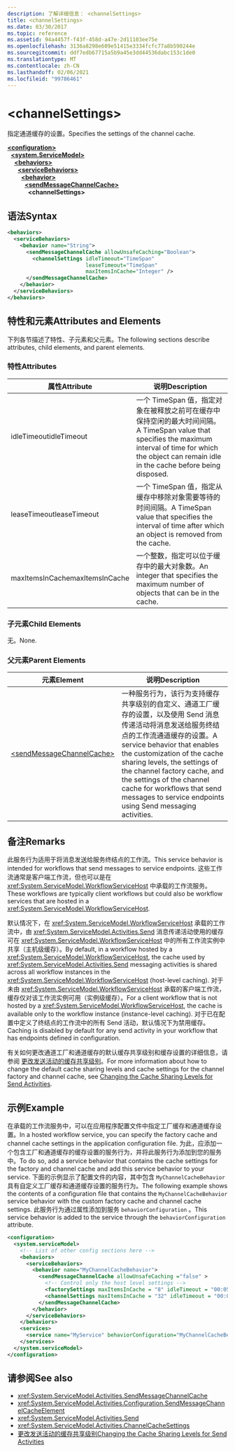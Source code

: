 ```yaml
---
description: 了解详细信息： <channelSettings>
title: <channelSettings>
ms.date: 03/30/2017
ms.topic: reference
ms.assetid: 94a4457f-f43f-458d-a47e-2d11103ee75e
ms.openlocfilehash: 3136a8298e609e51415e3334fcfc77a8b590244e
ms.sourcegitcommit: ddf7edb67715a5b9a45e3dd44536dabc153c1de0
ms.translationtype: MT
ms.contentlocale: zh-CN
ms.lasthandoff: 02/06/2021
ms.locfileid: "99786461"
---
```

# \<channelSettings>

<span data-ttu-id="de437-102">指定通道缓存的设置。</span><span class="sxs-lookup"><span data-stu-id="de437-102">Specifies the settings of the channel cache.</span></span>  
  
[**\<configuration>**](../configuration-element.md)\
&nbsp;&nbsp;[**\<system.ServiceModel>**](system-servicemodel-of-workflow.md)\
&nbsp;&nbsp;&nbsp;&nbsp;[**\<behaviors>**](behaviors-of-workflow.md)\
&nbsp;&nbsp;&nbsp;&nbsp;&nbsp;&nbsp;[**\<serviceBehaviors>**](servicebehaviors-of-workflow.md)\
&nbsp;&nbsp;&nbsp;&nbsp;&nbsp;&nbsp;&nbsp;&nbsp;[**\<behavior>**](behavior-of-servicebehaviors-of-workflow.md)\
&nbsp;&nbsp;&nbsp;&nbsp;&nbsp;&nbsp;&nbsp;&nbsp;&nbsp;&nbsp;[**\<sendMessageChannelCache>**](sendmessagechannelcache.md)\
&nbsp;&nbsp;&nbsp;&nbsp;&nbsp;&nbsp;&nbsp;&nbsp;&nbsp;&nbsp;&nbsp;&nbsp;**\<channelSettings>**  
  
## <a name="syntax"></a><span data-ttu-id="de437-103">语法</span><span class="sxs-lookup"><span data-stu-id="de437-103">Syntax</span></span>  
  
```xml  
<behaviors>
  <serviceBehaviors>
    <behavior name="String">
      <sendMessageChannelCache allowUnsafeCaching="Boolean">
        <channelSettings idleTimeout="TimeSpan"
                         leaseTimeout="TimeSpan"
                         maxItemsInCache="Integer" />
      </sendMessageChannelCache>
    </behavior>
  </serviceBehaviors>
</behaviors>  
```  
  
## <a name="attributes-and-elements"></a><span data-ttu-id="de437-104">特性和元素</span><span class="sxs-lookup"><span data-stu-id="de437-104">Attributes and Elements</span></span>  

 <span data-ttu-id="de437-105">下列各节描述了特性、子元素和父元素。</span><span class="sxs-lookup"><span data-stu-id="de437-105">The following sections describe attributes, child elements, and parent elements.</span></span>  
  
### <a name="attributes"></a><span data-ttu-id="de437-106">特性</span><span class="sxs-lookup"><span data-stu-id="de437-106">Attributes</span></span>  
  
|<span data-ttu-id="de437-107">属性</span><span class="sxs-lookup"><span data-stu-id="de437-107">Attribute</span></span>|<span data-ttu-id="de437-108">说明</span><span class="sxs-lookup"><span data-stu-id="de437-108">Description</span></span>|  
|---------------|-----------------|  
|<span data-ttu-id="de437-109">idleTimeout</span><span class="sxs-lookup"><span data-stu-id="de437-109">idleTimeout</span></span>|<span data-ttu-id="de437-110">一个 TimeSpan 值，指定对象在被释放之前可在缓存中保持空闲的最大时间间隔。</span><span class="sxs-lookup"><span data-stu-id="de437-110">A TimeSpan value that specifies the maximum interval of time for which the object can remain idle in the cache before being disposed.</span></span>|  
|<span data-ttu-id="de437-111">leaseTimeout</span><span class="sxs-lookup"><span data-stu-id="de437-111">leaseTimeout</span></span>|<span data-ttu-id="de437-112">一个 TimeSpan 值，指定从缓存中移除对象需要等待的时间间隔。</span><span class="sxs-lookup"><span data-stu-id="de437-112">A TimeSpan value that specifies  the interval of time after which an object is removed from the cache.</span></span>|  
|<span data-ttu-id="de437-113">maxItemsInCache</span><span class="sxs-lookup"><span data-stu-id="de437-113">maxItemsInCache</span></span>|<span data-ttu-id="de437-114">一个整数，指定可以位于缓存中的最大对象数。</span><span class="sxs-lookup"><span data-stu-id="de437-114">An integer that specifies the maximum number of objects that can be in the cache.</span></span>|  
  
### <a name="child-elements"></a><span data-ttu-id="de437-115">子元素</span><span class="sxs-lookup"><span data-stu-id="de437-115">Child Elements</span></span>  

 <span data-ttu-id="de437-116">无。</span><span class="sxs-lookup"><span data-stu-id="de437-116">None.</span></span>  
  
### <a name="parent-elements"></a><span data-ttu-id="de437-117">父元素</span><span class="sxs-lookup"><span data-stu-id="de437-117">Parent Elements</span></span>  
  
|<span data-ttu-id="de437-118">元素</span><span class="sxs-lookup"><span data-stu-id="de437-118">Element</span></span>|<span data-ttu-id="de437-119">说明</span><span class="sxs-lookup"><span data-stu-id="de437-119">Description</span></span>|  
|-------------|-----------------|  
|[\<sendMessageChannelCache>](sendmessagechannelcache.md)|<span data-ttu-id="de437-120">一种服务行为，该行为支持缓存共享级别的自定义、通道工厂缓存的设置，以及使用 Send 消息传递活动将消息发送给服务终结点的工作流通道缓存的设置。</span><span class="sxs-lookup"><span data-stu-id="de437-120">A service behavior that enables the customization of the cache sharing levels, the settings of the channel factory cache, and the settings of the channel cache for workflows that send messages to service endpoints using Send messaging activities.</span></span>|  
  
## <a name="remarks"></a><span data-ttu-id="de437-121">备注</span><span class="sxs-lookup"><span data-stu-id="de437-121">Remarks</span></span>  

 <span data-ttu-id="de437-122">此服务行为适用于将消息发送给服务终结点的工作流。</span><span class="sxs-lookup"><span data-stu-id="de437-122">This service behavior is intended for workflows that send messages to service endpoints.</span></span> <span data-ttu-id="de437-123">这些工作流通常是客户端工作流，但也可以是在 <xref:System.ServiceModel.WorkflowServiceHost> 中承载的工作流服务。</span><span class="sxs-lookup"><span data-stu-id="de437-123">These workflows are typically client workflows but could also be workflow services that are hosted in a <xref:System.ServiceModel.WorkflowServiceHost>.</span></span>  
  
 <span data-ttu-id="de437-124">默认情况下，在 <xref:System.ServiceModel.WorkflowServiceHost> 承载的工作流中，由 <xref:System.ServiceModel.Activities.Send> 消息传递活动使用的缓存可在 <xref:System.ServiceModel.WorkflowServiceHost> 中的所有工作流实例中共享（主机级缓存）。</span><span class="sxs-lookup"><span data-stu-id="de437-124">By default, in a workflow hosted by a <xref:System.ServiceModel.WorkflowServiceHost>, the cache used by <xref:System.ServiceModel.Activities.Send> messaging activities is shared across all workflow instances in the <xref:System.ServiceModel.WorkflowServiceHost> (host-level caching).</span></span> <span data-ttu-id="de437-125">对于未由 <xref:System.ServiceModel.WorkflowServiceHost> 承载的客户端工作流，缓存仅对该工作流实例可用（实例级缓存）。</span><span class="sxs-lookup"><span data-stu-id="de437-125">For a client workflow that is not hosted by a <xref:System.ServiceModel.WorkflowServiceHost>, the cache is available only to the workflow instance (instance-level caching).</span></span> <span data-ttu-id="de437-126">对于已在配置中定义了终结点的工作流中的所有 Send 活动，默认情况下为禁用缓存。</span><span class="sxs-lookup"><span data-stu-id="de437-126">Caching is disabled by default for any send activity in your workflow that has endpoints defined in configuration.</span></span>  
  
 <span data-ttu-id="de437-127">有关如何更改通道工厂和通道缓存的默认缓存共享级别和缓存设置的详细信息，请参阅 [更改发送活动的缓存共享级别](../../../wcf/feature-details/changing-the-cache-sharing-levels-for-send-activities.md)。</span><span class="sxs-lookup"><span data-stu-id="de437-127">For more information about how to change the default cache sharing levels and cache settings for the channel factory and channel cache, see [Changing the Cache Sharing Levels for Send Activities](../../../wcf/feature-details/changing-the-cache-sharing-levels-for-send-activities.md).</span></span>  
  
## <a name="example"></a><span data-ttu-id="de437-128">示例</span><span class="sxs-lookup"><span data-stu-id="de437-128">Example</span></span>  

 <span data-ttu-id="de437-129">在承载的工作流服务中，可以在应用程序配置文件中指定工厂缓存和通道缓存设置。</span><span class="sxs-lookup"><span data-stu-id="de437-129">In a hosted workflow service, you can specify the factory cache and channel cache settings in the application configuration file.</span></span> <span data-ttu-id="de437-130">为此，应添加一个包含工厂和通道缓存的缓存设置的服务行为，并将此服务行为添加到您的服务中。</span><span class="sxs-lookup"><span data-stu-id="de437-130">To do so, add a service behavior that contains the cache settings for the factory and channel cache and add this service behavior to your service.</span></span> <span data-ttu-id="de437-131">下面的示例显示了配置文件的内容，其中包含 `MyChannelCacheBehavior`  具有自定义工厂缓存和通道缓存设置的服务行为。</span><span class="sxs-lookup"><span data-stu-id="de437-131">The following example shows the contents of a configuration file that contains the `MyChannelCacheBehavior`  service behavior with the custom factory cache and channel cache settings.</span></span> <span data-ttu-id="de437-132">此服务行为通过属性添加到服务 `behaviorConfiguration` 。</span><span class="sxs-lookup"><span data-stu-id="de437-132">This service behavior is added to the service through the `behaviorConfiguration` attribute.</span></span>  
  
```xml  
<configuration>
  <system.serviceModel>  
    <!-- List of other config sections here -->
    <behaviors>  
      <serviceBehaviors>  
        <behavior name="MyChannelCacheBehavior">  
          <sendMessageChannelCache allowUnsafeCaching ="false" >  
            <!-- Control only the host level settings -->
            <factorySettings maxItemsInCache = "8" idleTimeout = "00:05:00" leaseTimeout="10:00:00" />  
            <channelSettings maxItemsInCache = "32" idleTimeout = "00:05:00" leaseTimeout="00:06:00" />  
          </sendMessageChannelCache>  
        </behavior>  
      </serviceBehaviors>  
    </behaviors>  
    <services>  
      <service name="MyService" behaviorConfiguration="MyChannelCacheBehavior" />  
    </services>  
  </system.serviceModel>  
</configuration>  
```  
  
## <a name="see-also"></a><span data-ttu-id="de437-133">请参阅</span><span class="sxs-lookup"><span data-stu-id="de437-133">See also</span></span>

- <xref:System.ServiceModel.Activities.SendMessageChannelCache>
- <xref:System.ServiceModel.Activities.Configuration.SendMessageChannelCacheElement>
- <xref:System.ServiceModel.Activities.Send>
- <xref:System.ServiceModel.Activities.ChannelCacheSettings>
- [<span data-ttu-id="de437-134">更改发送活动的缓存共享级别</span><span class="sxs-lookup"><span data-stu-id="de437-134">Changing the Cache Sharing Levels for Send Activities</span></span>](../../../wcf/feature-details/changing-the-cache-sharing-levels-for-send-activities.md)
